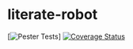 # literate-robot
[![Pester Tests](https://github.com/fjahn78/literate-robot/actions/workflows/test.yml/badge.svg)]
[![Coverage Status](https://coveralls.io/repos/github/fjahn78/literate-robot/badge.svg?branch=main)](https://coveralls.io/github/fjahn78/literate-robot?branch=main)

